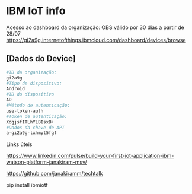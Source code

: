 # IBM IoT info



Acesso ao dashboard da organização: OBS válido por 30 dias a partir de 28/07
https://gi2a9g.internetofthings.ibmcloud.com/dashboard/devices/browse


## [Dados do Device]


```python
#ID da organização:
gi2a9g
#Tipo de dispositivo:
Android
#ID do dispositivo
AD
#Método de autenticação:
use-token-auth
#Token de autenticação:
XdgjsfITLhYLBIsxB+
#Dados da chave de API
a-gi2a9g-lxhmyt5fgf
```

Links úteis

https://www.linkedin.com/pulse/build-your-first-iot-application-ibm-watson-platform-janakiram-msv/

https://github.com/janakiramm/techtalk

pip install ibmiotf

